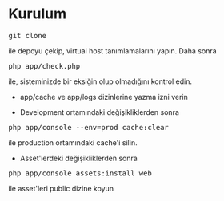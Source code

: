 Kurulum
========================
<pre>
git clone 
</pre>

ile depoyu çekip, virtual host tanımlamalarını yapın. Daha sonra

<pre>
php app/check.php
</pre>
ile, sisteminizde bir eksiğin olup olmadığını kontrol edin.

* app/cache ve app/logs dizinlerine yazma izni verin


* Development ortamındaki değişikliklerden sonra

<pre>
php app/console --env=prod cache:clear
</pre>

ile production ortamındaki cache'i silin.


* Asset'lerdeki değişikliklerden sonra

<pre>
php app/console assets:install web
</pre>

ile asset'leri public dizine koyun
